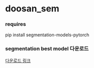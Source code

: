 # doosan_sem

### requires
pip install segmentation-models-pytorch

### segmentation best model 다운로드
[다운로드 링크](https://drive.google.com/drive/folders/1apCdWHiNWSL715KE7dDXV4ypnDLxnWq9?usp=sharing)

